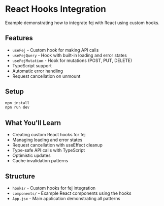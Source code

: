 # React Hooks Integration

Example demonstrating how to integrate fej with React using custom hooks.

## Features

- `useFej` - Custom hook for making API calls
- `useFejQuery` - Hook with built-in loading and error states
- `useFejMutation` - Hook for mutations (POST, PUT, DELETE)
- TypeScript support
- Automatic error handling
- Request cancellation on unmount

## Setup

```bash
npm install
npm run dev
```

## What You'll Learn

- Creating custom React hooks for fej
- Managing loading and error states
- Request cancellation with useEffect cleanup
- Type-safe API calls with TypeScript
- Optimistic updates
- Cache invalidation patterns

## Structure

- `hooks/` - Custom hooks for fej integration
- `components/` - Example React components using the hooks
- `App.jsx` - Main application demonstrating all patterns
